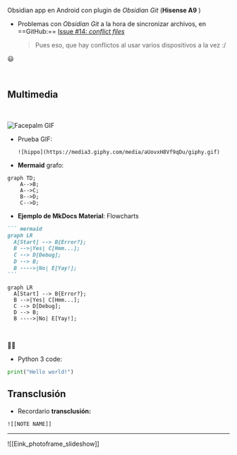 Obsidian app en Android con plugin de _Obsidian Git_ (**Hisense A9** )

- Problemas con _Obsidian Git_ a la hora de sincronizar archivos, en ==GitHub:== [Issue #14: _conflict files_](https://github.com/denolehov/obsidian-git/issues/114)
     >Pues eso, que hay conflictos al usar varios dispositivos a la vez :/

😃

<br>

## Multimedia

<br>

![Facepalm GIF](https://media3.giphy.com/media/TJawtKM6OCKkvwCIqX/giphy.gif)


- Prueba GIF:
	
	```
	![hippo](https://media3.giphy.com/media/aUovxH8Vf9qDu/giphy.gif)
	```

- **Mermaid** grafo:

``` mermaid
graph TD;
    A-->B;
    A-->C;
    B-->D;
    C-->D;
```

- **Ejemplo de MkDocs Material**: Flowcharts

```` markdown title="Flow chart"
``` mermaid
graph LR
  A[Start] --> B{Error?};
  B -->|Yes| C[Hmm...];
  C --> D[Debug];
  D --> B;
  B ---->|No| E[Yay!];
```
````

<div class="result" markdown>

``` mermaid
graph LR
  A[Start] --> B{Error?};
  B -->|Yes| C[Hmm...];
  C --> D[Debug];
  D --> B;
  B ---->|No| E[Yay!];
```

</div>

<br>

🐍📖

- Python 3 code:
```python
print("Hello world!")
```


## Transclusión

- Recordario **transclusión:**
```
![[NOTE NAME]]
```


<hr>


![[Eink_photoframe_slideshow]]
